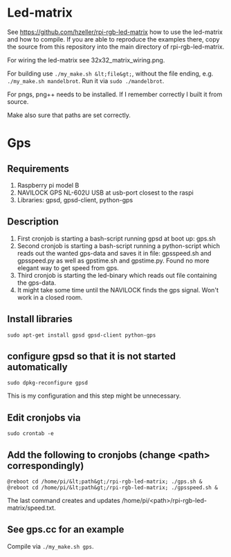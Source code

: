 # Led-matrix
See https://github.com/hzeller/rpi-rgb-led-matrix how to use the led-matrix and how to compile.
If you are able to reproduce the examples there, copy the source from this repository into the
main directory of rpi-rgb-led-matrix.

For wiring the led-matrix see 32x32_matrix_wiring.png.

For building use `./my_make.sh &lt;file&gt;`, without the file ending, e.g. `./my_make.sh mandelbrot`. Run it via `sudo ./mandelbrot`.

For pngs, png++ needs to be installed. If I remember correctly I built it from source.

Make also sure that paths are set correctly.

# Gps
## Requirements
1. Raspberry pi model B
2. NAVILOCK GPS NL-602U USB at usb-port closest to the raspi
3. Libraries: gpsd, gpsd-client, python-gps

## Description
1. First cronjob is starting a bash-script running gpsd at boot up: gps.sh
2. Second cronjob is starting a bash-script running a python-script which reads out the wanted gps-data and saves it in file: gpsspeed.sh and gpsspeed.py as well as gpstime.sh and gpstime.py. Found no more elegant way to get speed from gps.
3. Third cronjob is starting the led-binary which reads out file containing the gps-data.
4. It might take some time until the NAVILOCK finds the gps signal. Won't work in a closed room.

## Install libraries
`sudo apt-get install gpsd gpsd-client python-gps`

## configure gpsd so that it is not started automatically
`sudo dpkg-reconfigure gpsd`

This is my configuration and this step might be unnecessary.

## Edit cronjobs via
`sudo crontab -e`

## Add the following to cronjobs (change &lt;path&gt; correspondingly)
`@reboot cd /home/pi/&lt;path&gt;/rpi-rgb-led-matrix; ./gps.sh &`
`@reboot cd /home/pi/&lt;path&gt;/rpi-rgb-led-matrix; ./gpsspeed.sh &`

The last command creates and updates /home/pi/&lt;path&gt;/rpi-rgb-led-matrix/speed.txt.

## See gps.cc for an example
Compile via `./my_make.sh gps`.
